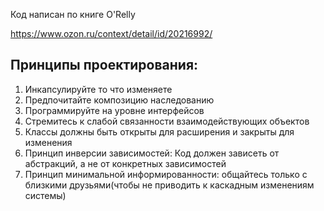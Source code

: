 Код написан по книге O'Relly

https://www.ozon.ru/context/detail/id/20216992/


## **Принципы проектирования:**

1. Инкапсулируйте то что изменяете
2. Предпочитайте композицию наследованию
3. Программируйте на уровне интерфейсов
4. Стремитесь к слабой связанности взаимодействующих объектов
5. Классы должны быть открыты для расширения и закрыты для изменения 
6. Принцип инверсии зависимостей: Код должен зависеть от абстракций, а не от конкретных зависимостей 
7. Принцип минимальной информированности: общайтесь только с близкими друзьями(чтобы не приводить к каскадным изменениям системы)